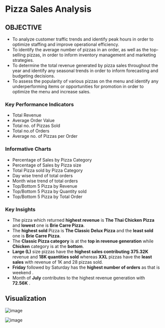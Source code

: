 # Pizza Sales Analysis

## OBJECTIVE
* To analyze customer traffic trends and identify peak hours in order to optimize staffing and improve operational efficiency.
* To identify the average number of pizzas in an order, as well as the top-selling pizzas, in order to inform inventory management and marketing strategies.
* To determine the total revenue generated by pizza sales throughout the year and identify any seasonal trends in order to inform forecasting and budgeting decisions.
* To assess the popularity of various pizzas on the menu and identify any underperforming items or opportunities for promotion in order to optimize the menu and increase sales.

### Key Performance Indicators

* Total Revenue
* Average Order Value
* Total no. of Pizzas Sold
* Total no.of Orders
* Average no. of Pizzas per Order

### Informative Charts

* Percentage of Sales by Pizza Category
* Percentage of Sales by Pizza size
* Total Pizza sold by Pizza Category
* Day wise trend of total orders
* Month wise trend of total orders
* Top/Bottom 5 Pizza by Revenue
* Top/Bottom 5 Pizza by Quantity sold
* Top/Bottom 5 Pizza by Total Order

### Key Insights

* The pizza which returned **highest revenue** is **The Thai Chicken Pizza** and **lowest** one is **Brie Carre Pizza**.
* The **highest sold** Pizza is **The Classic Delux Pizza** and the **least sold** one is **Brie Carre Pizza**.
* The **Classic Pizza category** is at the **top in revenue generation** while **Chicken** category is at the **bottom**.
* **Large (L)** size pizzas have the **highest sales contributing 375.32K** revenue and **18K quantities sold** whereas **XXL** pizzas have the **least sales** with revenue of 1K and 28 pizzas sold.
* **Friday** followed by Saturday has the **highest number of orders** as that is weekend .
* Month of **July** contributes to the highest revenue generation with **72.56K** .

## Visualization

![image](https://github.com/Kritika605/PowerBI_Pizza_Sales/assets/78584354/5c7d1ab0-aaed-4f67-bf85-b1863e203bde)




![image](https://github.com/Kritika605/PowerBI_Pizza_Sales/assets/78584354/040278e4-e758-4044-9362-89f5b5de396a)
